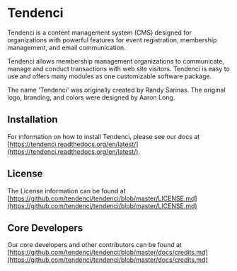 # Tendenci

Tendenci is a content management system (CMS) designed for organizations with powerful features for event registration, membership management, and email communication.

Tendenci allows membership management organizations to communicate, manage and conduct transactions with web site visitors. Tendenci is easy to use and offers many modules as one customizable software package.

The name 'Tendenci' was originally created by Randy Sarinas. The original logo, branding, and colors were designed by Aaron Long.

## Installation

For information on how to install Tendenci, please see our docs at [https://tendenci.readthedocs.org/en/latest/](https://tendenci.readthedocs.org/en/latest/).

## License

The License information can be found at [https://github.com/tendenci/tendenci/blob/master/LICENSE.md](https://github.com/tendenci/tendenci/blob/master/LICENSE.md)

## Core Developers

Our core developers and other contributors can be found at [https://github.com/tendenci/tendenci/blob/master/docs/credits.md](https://github.com/tendenci/tendenci/blob/master/docs/credits.md)
